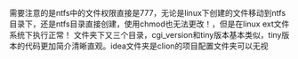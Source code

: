 需要注意的是ntfs中的文件权限直接是777，无论是linux下创建的文件移动到ntfs目录下，还是ntfs目录直接创建，使用chmod也无法更改！，但是在linux ext文件系统下执行正常！
文件夹下又三个目录，cgi_version和tiny版本基本类似，tiny版本的代码更加简介清晰直观。idea文件夹是clion的项目配置文件夹可以无视
